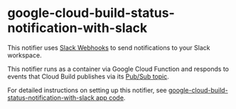 # google-cloud-build-status-notification-with-slack

This notifier uses [Slack Webhooks](https://api.slack.com/messaging/webhooks) to send notifications to your Slack workspace.

This notifier runs as a container via Google Cloud Function and responds to events that Cloud Build publishes via its [Pub/Sub topic](https://cloud.google.com/cloud-build/docs/send-build-notifications).

For detailed instructions on setting up this notifier, see [google-cloud-build-status-notification-with-slack app code](https://github.com/leejinlee-kr/google-cloud-build-status-notification-with-slack/blob/main/index.js).
